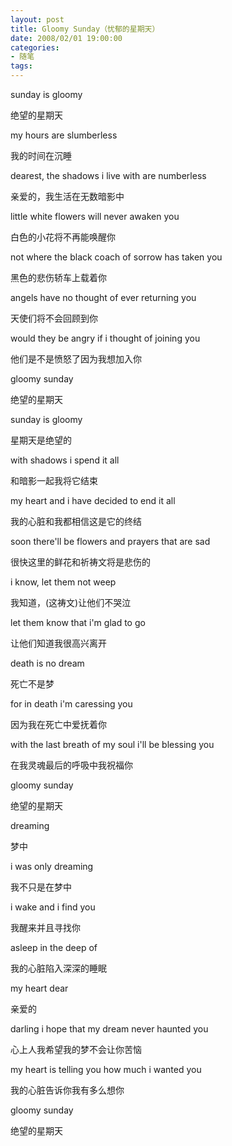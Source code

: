 ```yaml
---
layout: post
title: Gloomy Sunday（忧郁的星期天）
date: 2008/02/01 19:00:00
categories: 
- 随笔
tags: 
---
```


sunday is gloomy 

绝望的星期天 

my hours are slumberless 

我的时间在沉睡 

dearest, the shadows i live with are numberless 

亲爱的，我生活在无数暗影中 

little white flowers will never awaken you 

白色的小花将不再能唤醒你 

not where the black coach of sorrow has taken you 

黑色的悲伤轿车上载着你 

angels have no thought of ever returning you 

天使们将不会回顾到你 

would they be angry if i thought of joining you 

他们是不是愤怒了因为我想加入你 

gloomy sunday 

绝望的星期天 

sunday is gloomy 

星期天是绝望的 

with shadows i spend it all 

和暗影一起我将它结束 

my heart and i have decided to end it all 

我的心脏和我都相信这是它的终结 

soon there'll be flowers and prayers that are sad 

很快这里的鲜花和祈祷文将是悲伤的 

i know, let them not weep 

我知道，(这祷文)让他们不哭泣 

let them know that i'm glad to go 

让他们知道我很高兴离开 

death is no dream 

死亡不是梦 

for in death i'm caressing you 

因为我在死亡中爱抚着你 

with the last breath of my soul i'll be blessing you 

在我灵魂最后的呼吸中我祝福你 

gloomy sunday 

绝望的星期天 

dreaming 

梦中 

i was only dreaming 

我不只是在梦中 

i wake and i find you 

我醒来并且寻找你 

asleep in the deep of 

我的心脏陷入深深的睡眠 

my heart dear 

亲爱的 

darling i hope that my dream never haunted you 

心上人我希望我的梦不会让你苦恼 

my heart is telling you how much i wanted you 

我的心脏告诉你我有多么想你 

gloomy sunday 

绝望的星期天
